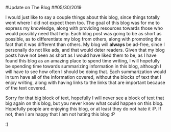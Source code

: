 #Update on The Blog
##05/30/2019

I would just like to say a couple things about this blog, since things totally went where I did not expect them too. The goal of this blog was for me to express my knowledge, along with providing resources towards those who would possibly need that help. Each blog post was going to be as short as possible, as to differentiate my blog from others, along with promoting the fact that it was different than others. My blog will **always** be ad-free, since I personally do not like ads, and that would deter readers. Given that my blog posts have not been as short as I would have liked them to be, as I have found this blog as an amazing place to spend time writing, I will hopefully be spending time towards summarizing information in this blog, although I will have to see how often I should be doing that. Each summarization would in turn have all of the information covered, without the blocks of text that I enjoy writing, along with having links to the links that are important because of the text covered.

Sorry for that big block of text, hopefully I will never see a block of text that big again on this blog, but you never know what could happen on this blog. Hopefully people are enjoying this blog, or at least they do not hate it :P. If not, then I am happy that I am not hating this blog :P

:)